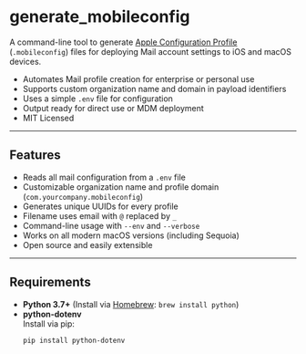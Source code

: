 # generate_mobileconfig

A command-line tool to generate [Apple Configuration Profile](https://support.apple.com/guide/deployment/create-and-edit-configuration-profiles-depf34ebc2ca/web) (`.mobileconfig`) files for deploying Mail account settings to iOS and macOS devices.

- Automates Mail profile creation for enterprise or personal use
- Supports custom organization name and domain in payload identifiers
- Uses a simple `.env` file for configuration
- Output ready for direct use or MDM deployment
- MIT Licensed

---

## Features

- Reads all mail configuration from a `.env` file
- Customizable organization name and profile domain (`com.yourcompany.mobileconfig`)
- Generates unique UUIDs for every profile
- Filename uses email with `@` replaced by `_`
- Command-line usage with `--env` and `--verbose`
- Works on all modern macOS versions (including Sequoia)
- Open source and easily extensible

---

## Requirements

- **Python 3.7+** (Install via [Homebrew](https://brew.sh/): `brew install python`)
- **python-dotenv**  
  Install via pip:
  ```sh
  pip install python-dotenv
